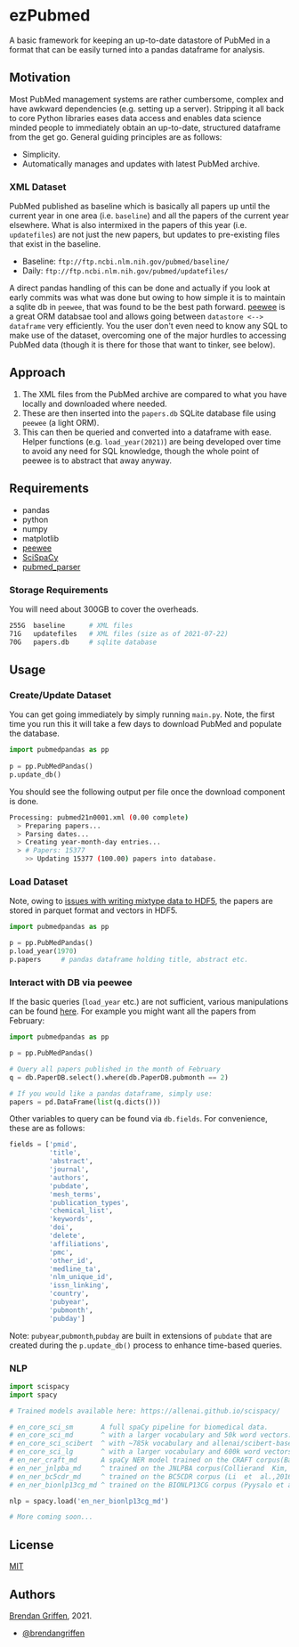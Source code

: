 
# ezPubmed

A basic framework for keeping an up-to-date datastore of PubMed in a format that can be easily turned into a pandas dataframe for analysis.

## Motivation

Most PubMed management systems are rather cumbersome, complex and have awkward dependencies (e.g. setting up a server). Stripping it all back to core Python libraries eases data access and enables data science minded people to immediately obtain an up-to-date, structured dataframe from the get go. General guiding principles are as follows:

- Simplicity.
- Automatically manages and updates with latest PubMed archive.

### XML Dataset

PubMed published as baseline which is basically all papers up until the current year in one area (i.e. `baseline`) and all the papers of the current year elsewhere. What is also intermixed in the papers of this year (i.e. `updatefiles`) are not just the new papers, but updates to pre-existing files that exist in the baseline. 

- Baseline: `ftp://ftp.ncbi.nlm.nih.gov/pubmed/baseline/`
- Daily: `ftp://ftp.ncbi.nlm.nih.gov/pubmed/updatefiles/`

A direct pandas handling of this can be done and actually if you look at early commits was what was done but owing to how simple it is to maintain a sqlite db in `peewee`, that was found to be the best path forward. [peewee](https://github.com/coleifer/peewee) is a great ORM databsae tool and allows going between `datastore <--> dataframe` very efficiently. You the user don't even need to know any SQL to make use of the dataset, overcoming one of the major hurdles to accessing PubMed data (though it is there for those that want to tinker, see below).

## Approach

1. The XML files from the PubMed archive are compared to what you have locally and downloaded where needed.
2. These are then inserted into the `papers.db` SQLite database file using `peewee` (a light ORM).
3. This can then be queried and converted into a dataframe with ease. Helper functions (e.g. `load_year(2021)`) are being developed over time to avoid any need for SQL knowledge, though the whole point of peewee is to abstract that away anyway.

## Requirements

- pandas
- python
- numpy
- matplotlib
- [peewee](https://github.com/coleifer/peewee)
- [SciSpaCy](https://allenai.github.io/scispacy/)
- [pubmed_parser](https://github.com/titipata/pubmed_parser)

### Storage Requirements

You will need about 300GB to cover the overheads. 

```bash
255G  baseline      # XML files
71G   updatefiles   # XML files (size as of 2021-07-22)
70G   papers.db     # sqlite database
```

## Usage

### Create/Update Dataset

You can get going immediately by simply running `main.py`. Note, the first time you run this it will take a few days to download PubMed and populate the database.

```python
import pubmedpandas as pp
  
p = pp.PubMedPandas()
p.update_db()

```

You should see the following output per file once the download component is done.

```bash
Processing: pubmed21n0001.xml (0.00 complete)
  > Preparing papers...
  > Parsing dates...
  > Creating year-month-day entries...
  > # Papers: 15377
    >> Updating 15377 (100.00) papers into database.
```

### Load Dataset

Note, owing to [issues with writing mixtype data to HDF5](https://stackoverflow.com/questions/57078803/overflowerror-while-saving-large-pandas-df-to-hdf), the papers are stored in parquet format and vectors in HDF5.

```python
import pubmedpandas as pp

p = pp.PubMedPandas()
p.load_year(1970)
p.papers     # pandas dataframe holding title, abstract etc.
```

### Interact with DB via peewee

If the basic queries (`load_year` etc.) are not sufficient, various manipulations can be found [here](https://docs.peewee-orm.com/en/latest/peewee/querying.html#filtering-records). For example you might want all the papers from February:

```python
import pubmedpandas as pp

p = pp.PubMedPandas()

# Query all papers published in the month of February
q = db.PaperDB.select().where(db.PaperDB.pubmonth == 2) 

# If you would like a pandas dataframe, simply use:
papers = pd.DataFrame(list(q.dicts()))

```

Other variables to query can be found via `db.fields`. For convenience, these are as follows:

```python
fields = ['pmid',
          'title', 
          'abstract', 
          'journal', 
          'authors', 
          'pubdate', 
          'mesh_terms',
          'publication_types', 
          'chemical_list', 
          'keywords', 
          'doi', 
          'delete',
          'affiliations', 
          'pmc', 
          'other_id', 
          'medline_ta', 
          'nlm_unique_id',
          'issn_linking', 
          'country', 
          'pubyear', 
          'pubmonth',
          'pubday']
```

Note: `pubyear`,`pubmonth`,`pubday` are built in extensions of `pubdate` that are created during the `p.update_db()` process to enhance time-based queries.

### NLP

```python
import scispacy
import spacy

# Trained models available here: https://allenai.github.io/scispacy/

# en_core_sci_sm       A full spaCy pipeline for biomedical data.
# en_core_sci_md       ^ with a larger vocabulary and 50k word vectors.
# en_core_sci_scibert  ^ with ~785k vocabulary and allenai/scibert-base as the transformer model.
# en_core_sci_lg       ^ with a larger vocabulary and 600k word vectors.
# en_ner_craft_md      A spaCy NER model trained on the CRAFT corpus(Bada et al., 2011).
# en_ner_jnlpba_md     ^ trained on the JNLPBA corpus(Collierand  Kim,  2004).
# en_ner_bc5cdr_md     ^ trained on the BC5CDR corpus (Li  et  al.,2016).
# en_ner_bionlp13cg_md ^ trained on the BIONLP13CG corpus (Pyysalo et al., 2015).

nlp = spacy.load('en_ner_bionlp13cg_md')

# More coming soon...

```


## License

[MIT](https://choosealicense.com/licenses/mit/)

## Authors

[Brendan Griffen](https://www.brendangriffen.com/), 2021.
-  [@brendangriffen](https://www.twitter.com/bgriffen)

